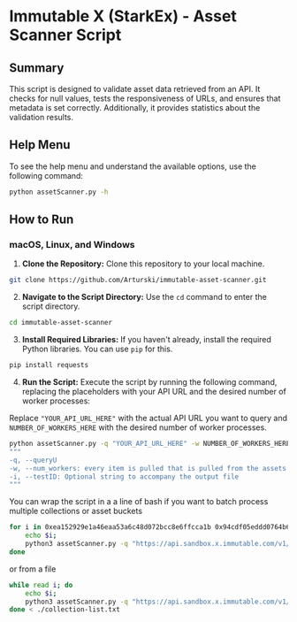 # Immutable X (StarkEx) - Asset Scanner Script

## Summary

This script is designed to validate asset data retrieved from an API. It checks for null values, tests the responsiveness of URLs, and ensures that metadata is set correctly. Additionally, it provides statistics about the validation results.

## Help Menu

To see the help menu and understand the available options, use the following command:

```bash
python assetScanner.py -h
```

## How to Run

### macOS, Linux, and Windows

1. **Clone the Repository:** Clone this repository to your local machine.

```bash
git clone https://github.com/Arturski/immutable-asset-scanner.git
```

2. **Navigate to the Script Directory:** Use the `cd` command to enter the script directory.

```bash
cd immutable-asset-scanner
```

3. **Install Required Libraries:** If you haven't already, install the required Python libraries. You can use `pip` for this.

```bash
pip install requests
```

4. **Run the Script:** Execute the script by running the following command, replacing the placeholders with your API URL and the desired number of worker processes:


Replace `"YOUR_API_URL_HERE"` with the actual API URL you want to query and `NUMBER_OF_WORKERS_HERE` with the desired number of worker processes.

```bash
python assetScanner.py -q "YOUR_API_URL_HERE" -w NUMBER_OF_WORKERS_HERE -i "mycollection"
"""
-q, --queryU
-w, --num_workers: every item is pulled that is pulled from the assets api is placed in a queue, each worker scans one item at a time. Consider rate limitations when setting this url tests have a 5 retry, 5s exponential backoff (5, 5*2, 10*2..)
-i, --testID: Optional string to accompany the output file
"""
```

You can wrap the script in a a line of bash if you want to batch process multiple collections or asset buckets

```bash
for i in 0xea152929e1a46eaa53a6c48d072bcc8e6ffcca1b 0x94cdf05eddd0764b6d58751e0370b6de0d4e713a ; do 
    echo $i;  
    python3 assetScanner.py -q "https://api.sandbox.x.immutable.com/v1/assets?page_size=200&order_by=updated_at&direction=desc&collection=${i}" -w 5 -i ${i} ; 
done 
```

or from a file

```bash
while read i; do 
    echo $i;  
    python3 assetScanner.py -q "https://api.sandbox.x.immutable.com/v1/assets?page_size=200&order_by=updated_at&direction=desc&collection=${i}" -w 5 -i ${i} ; 
done < ./collection-list.txt
```


